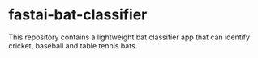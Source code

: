 # fastai-bat-classifier
This repository contains a lightweight bat classifier app that can identify cricket, baseball and table tennis bats.

